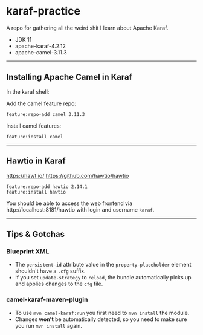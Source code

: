 # karaf-practice

A repo for gathering all the weird shit I learn about Apache Karaf.

- JDK 11
- apache-karaf-4.2.12
- apache-camel-3.11.3

---

## Installing Apache Camel in Karaf

In the karaf shell:

Add the camel feature repo:

```shell
feature:repo-add camel 3.11.3
```

Install camel features:

```shell
feature:install camel
```

---

## Hawtio in Karaf

https://hawt.io/
https://github.com/hawtio/hawtio

```shell
feature:repo-add hawtio 2.14.1
feature:install hawtio
```

You should be able to access the web frontend via http://localhost:8181/hawtio with login and username `karaf`.

---

## Tips & Gotchas

### Blueprint XML

- The `persistent-id` attribute value in the `property-placeholder` element shouldn't have a `.cfg` suffix.
- If you set `update-strategy` to `reload`, the bundle automatically picks up and applies changes to the `cfg` file.

### camel-karaf-maven-plugin

- To use `mvn camel-karaf:run` you first need to `mvn install` the module.
- Changes **won't** be automatically detected, so you need to make sure you run `mvn install` again.
